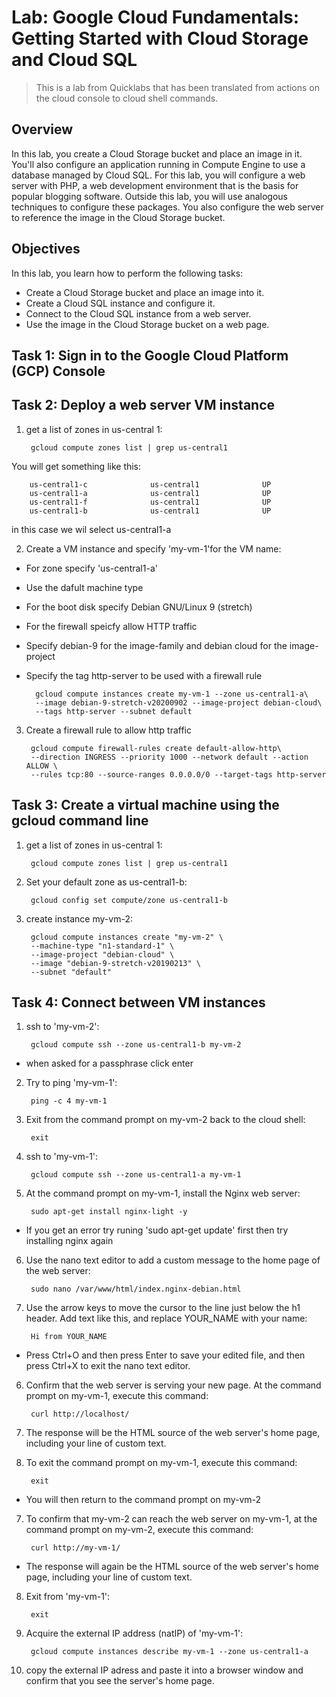 # Lab: Google Cloud Fundamentals: Getting Started with Cloud Storage and Cloud SQL

> This is a lab from Quicklabs that has been translated from actions on the cloud console to cloud shell commands.

## Overview

In this lab, you create a Cloud Storage bucket and place an image in it. You'll also configure an application running in Compute Engine to use a database managed by Cloud SQL. For this lab, you will configure a web server with PHP, a web development environment that is the basis for popular blogging software. Outside this lab, you will use analogous techniques to configure these packages.
You also configure the web server to reference the image in the Cloud Storage bucket.

## Objectives

In this lab, you learn how to perform the following tasks:

- Create a Cloud Storage bucket and place an image into it.
- Create a Cloud SQL instance and configure it.
- Connect to the Cloud SQL instance from a web server.
- Use the image in the Cloud Storage bucket on a web page.

## Task 1: Sign in to the Google Cloud Platform (GCP) Console

## Task 2: Deploy a web server VM instance

1. get a list of zones in us-central 1:

        gcloud compute zones list | grep us-central1

You will get something like this:

        us-central1-c              us-central1              UP
        us-central1-a              us-central1              UP
        us-central1-f              us-central1              UP
        us-central1-b              us-central1              UP

in this case we wil select us-central1-a

2. Create a VM instance and specify 'my-vm-1'for the VM name:

- For zone specify 'us-central1-a'
- Use the dafult machine type
- For the boot disk specify Debian GNU/Linux 9 (stretch)
- For the firewall speicfy allow HTTP traffic
- Specify debian-9 for the image-family and debian cloud for the image-project
- Specify the tag http-server to be used with a firewall rule

        gcloud compute instances create my-vm-1 --zone us-central1-a\
        --image debian-9-stretch-v20200902 --image-project debian-cloud\
        --tags http-server --subnet default

3. Create a firewall rule to allow http traffic

        gcloud compute firewall-rules create default-allow-http\ 
        --direction INGRESS --priority 1000 --network default --action ALLOW \
        --rules tcp:80 --source-ranges 0.0.0.0/0 --target-tags http-server

## Task 3: Create a virtual machine using the gcloud command line

1. get a list of zones in us-central 1:

        gcloud compute zones list | grep us-central1

2. Set your default zone as us-central1-b:

        gcloud config set compute/zone us-central1-b

3. create instance my-vm-2:

        gcloud compute instances create "my-vm-2" \
        --machine-type "n1-standard-1" \
        --image-project "debian-cloud" \
        --image "debian-9-stretch-v20190213" \
        --subnet "default"

## Task 4: Connect between VM instances

1. ssh to 'my-vm-2':

        gcloud compute ssh --zone us-central1-b my-vm-2

- when asked for a passphrase click enter

2. Try to ping 'my-vm-1':

        ping -c 4 my-vm-1

3. Exit from the command prompt on my-vm-2 back to the cloud shell:

        exit

4. ssh to 'my-vm-1':

        gcloud compute ssh --zone us-central1-a my-vm-1

5. At the command prompt on my-vm-1, install the Nginx web server:

        sudo apt-get install nginx-light -y

- If you get an error try runing 'sudo apt-get update' first then try installing nginx again

6. Use the nano text editor to add a custom message to the home page of the web server:

        sudo nano /var/www/html/index.nginx-debian.html

5. Use the arrow keys to move the cursor to the line just below the h1 header. Add text like this, and replace YOUR_NAME with your name:

        Hi from YOUR_NAME

- Press Ctrl+O and then press Enter to save your edited file, and then press Ctrl+X to exit the nano text editor.

6. Confirm that the web server is serving your new page. At the command prompt on my-vm-1, execute this command:

        curl http://localhost/

7. The response will be the HTML source of the web server's home page, including your line of custom text.

8. To exit the command prompt on my-vm-1, execute this command:

        exit

- You will then return to the command prompt on my-vm-2

7. To confirm that my-vm-2 can reach the web server on my-vm-1, at the command prompt on my-vm-2, execute this command:

        curl http://my-vm-1/

- The response will again be the HTML source of the web server's home page, including your line of custom text.

8. Exit from 'my-vm-1':

        exit

9. Acquire the external IP address (natIP) of 'my-vm-1':

        gcloud compute instances describe my-vm-1 --zone us-central1-a

10. copy the external IP adress and paste it into a browser window and confirm that you see the server's home page.
